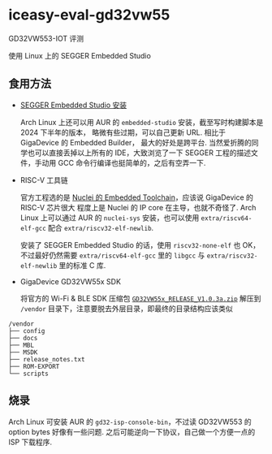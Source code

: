 # iceasy-eval-gd32vw55

GD32VW553-IOT 评测

使用 Linux 上的 SEGGER Embedded Studio

## 食用方法

* [SEGGER Embedded Studio 安装][segger]

  Arch Linux 上还可以用 AUR 的 `embedded-studio` 安装，截至写时构建脚本是 2024 下半年的版本，
  略微有些过期，可以自己更新 URL. 相比于 GigaDevice 的 Embedded Builder， 最大的好处是跨平台.
  当然爱折腾的同学也可以直接丢掉以上所有的 IDE，大致浏览了一下 SEGGER 工程的描述文件，手动用
  GCC 命令行编译也挺简单的，之后有空弄一下.

* RISC-V 工具链

  官方工程选的是 [Nuclei 的 Embedded Toolchain][nuclei]，应该说 GigaDevice 的 RISC-V 芯片很大
  程度上是 Nuclei 的 IP core 在主导，也就不奇怪了. Arch Linux 上可以通过 AUR 的 `nuclei-sys`
  安装，也可以使用 `extra/riscv64-elf-gcc` 配合 `extra/riscv32-elf-newlib`.

  安装了 SEGGER Embedded Studio 的话，使用 `riscv32-none-elf` 也 OK，不过最好仍然需要
  `extra/riscv64-elf-gcc` 里的 `libgcc` 与 `extra/riscv32-elf-newlib` 里的标准 C 库.

* GigaDevice GD32VW55x SDK

  将官方的 Wi-Fi & BLE SDK 压缩包 [`GD32VW55x_RELEASE_V1.0.3a.zip`][sdk] 解压到 `/vendor`
  目录下，注意要脱去外层目录，即最终的目录结构应该类似

```
/vendor
├── config
├── docs
├── MBL
├── MSDK
├── release_notes.txt
├── ROM-EXPORT
└── scripts
```

## 烧录

Arch Linux 可安装 AUR 的 `gd32-isp-console-bin`，不过读 GD32VW553 的 option bytes 好像有一些问题.
之后可能逆向一下协议，自己做一个方便一点的 ISP 下载程序.

[nuclei]: https://nucleisys.com/download.php
[segger]: https://www.segger.com/downloads/embedded-studio/
[sdk]: https://gd32mcu.com/cn/download/7?kw=GD32VW5
